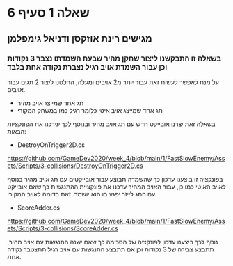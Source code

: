 # שאלה 1 סעיף 6
## מגישים רינת אוזקסן ודניאל גימפלמן
### בשאלה זו התבקשנו ליצור שחקן מהיר שבעת השמדתו נצבר 3 נקודות וכן עבור השמדת אויב רגיל נצברת נקודה אחת בלבד

על מנת לאפשר לעשות זאת עבור יותר מ2 אויבים ומעלה, החלטנו ליצור 2 תגים עבור אויבים.
* תג אחד שמייצג אויב מהיר
* תג  אחד שמייצג אויב איטי כלומר רגיל כמו במשחק המקורי  

בשאלה זאת יצרנו אובייקט חדש עם תג אויב מהיר
ובנוסף לכך עידכנו את הפונקציות הבאות:

* DestroyOnTrigger2D.cs

https://github.com/GameDev2020/week_4/blob/main/1/FastSlowEnemy/Assets/Scripts/3-collisions/DestroyOnTrigger2D.cs

בפונקציה זו ביצענו עדכון כך שהשמדה תבוצע עבור אובייקטים עם תג אויב מהיר בנוסף לאויב האיטי
כמו כן, עבור האויב המהיר עדכנו את פונקציית ההתנגשות כך שאם אובייקט עם התג לייזר יפגע בו הוא יושמד.
זאת בדומה לאויב המקורי.

* ScoreAdder.cs

https://github.com/GameDev2020/week_4/blob/main/1/FastSlowEnemy/Assets/Scripts/3-collisions/ScoreAdder.cs

נוסף לכך ביצענו עדכון לפונקציה של הסכימה כך שאם ישנה התנגשות עם אויב מהיר, תתבצע צבירה של 3 נקודות וכן אם תתבצע התנגשות עם אויב רגיל תתצטבר נקודה אחת.
